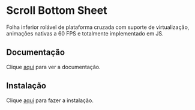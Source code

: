 # Scroll Bottom Sheet

Folha inferior rolável de plataforma cruzada com suporte de virtualização, animações nativas a 60 FPS e totalmente implementado em JS.

## Documentação

Clique [aqui](https://github.com/rgommezz/react-native-scroll-bottom-sheet) para ver a documentação.

## Instalação

Clique [aqui](https://www.npmjs.com/package/react-native-scroll-bottom-sheet) para fazer a instalação.

